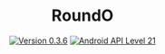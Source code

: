 <h1 align=center>RoundO</h1>
<p align=center>
    <a href="./CHANGELOG.md"><img alt="Version 0.3.6" src="https://img.shields.io/badge/version-0.3.6-red.svg"/></a>
    <a href="https://www.android.com/versions/lollipop-5-0/"><img alt="Android API Level 21" src="https://img.shields.io/badge/Android_API_Level-21-A4C639.svg"/></a>
</p>
